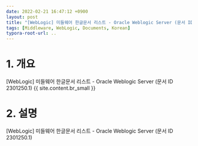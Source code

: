 ```yaml
---
date: 2022-02-21 16:47:12 +0900
layout: post
title: "[WebLogic] 미들웨어 한글문서 리스트 - Oracle Weblogic Server (문서 ID 2301250.1)"
tags: [Middleware, WebLogic, Documents, Korean]
typora-root-url: ..
---
```


# 1. 개요

[WebLogic] 미들웨어 한글문서 리스트 - Oracle Weblogic Server (문서 ID 2301250.1)
{{ site.content.br_small }}

# 2. 설명

[WebLogic] 미들웨어 한글문서 리스트 - Oracle Weblogic Server (문서 ID 2301250.1)
